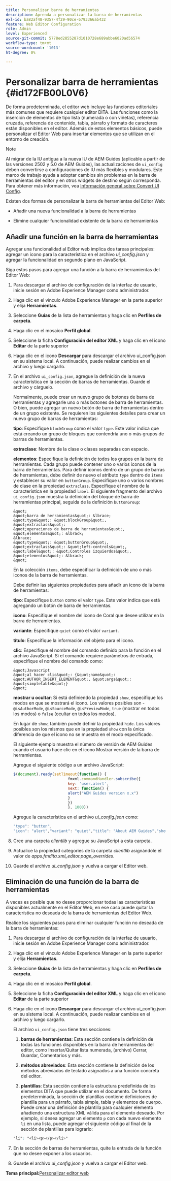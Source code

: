 ```yaml
---
title: Personalizar barra de herramientas
description: Aprenda a personalizar la barra de herramientas
exl-id: ba82af48-9357-4f29-90ce-6793366ab432
feature: Web Editor Configuration
role: Admin
level: Experienced
source-git-commit: 5778ed2855287d1010728e689abbe6020ad56574
workflow-type: tm+mt
source-wordcount: '1013'
ht-degree: 0%

---
```


# Personalizar barra de herramientas {#id172FB00L0V6}

De forma predeterminada, el editor web incluye las funciones editoriales más comunes que requiere cualquier editor DITA. Las funciones como la inserción de elementos de tipo lista \(numerada o con viñetas\), referencia cruzada, referencia de contenido, tabla, párrafo y formato de caracteres están disponibles en el editor. Además de estos elementos básicos, puede personalizar el Editor Web para insertar elementos que se utilizan en el entorno de creación.

>[!NOTE]
>
> Al migrar de la IU antigua a la nueva IU de AEM Guides (aplicable a partir de las versiones 2502 y 5.0 de AEM Guides), las actualizaciones de `ui_config` deben convertirse a configuraciones de IU más flexibles y modulares. Este marco de trabajo ayuda a adoptar cambios sin problemas en la barra de herramientas del editor y en otros widgets de destino según corresponda. Para obtener más información, vea [Información general sobre Convert UI Config](https://experienceleague.adobe.com/es/docs/experience-manager-guides-learn/videos/advanced-user-guide/conver-ui-config).

Existen dos formas de personalizar la barra de herramientas del Editor Web:

- Añadir una nueva funcionalidad a la barra de herramientas

- Elimine cualquier funcionalidad existente de la barra de herramientas


## Añadir una función en la barra de herramientas

Agregar una funcionalidad al Editor web implica dos tareas principales: agregar un icono para la característica en el archivo *ui\_config.json* y agregar la funcionalidad en segundo plano en JavaScript.

Siga estos pasos para agregar una función a la barra de herramientas del Editor Web:

1. Para descargar el archivo de configuración de la interfaz de usuario, inicie sesión en Adobe Experience Manager como administrador.

1. Haga clic en el vínculo Adobe Experience Manager en la parte superior y elija **Herramientas**.
1. Seleccione **Guías** de la lista de herramientas y haga clic en **Perfiles de carpeta**.
1. Haga clic en el mosaico **Perfil global**.
1. Seleccione la ficha **Configuración del editor XML** y haga clic en el icono **Editar** de la parte superior
1. Haga clic en el icono **Descargar** para descargar el archivo ui\_config.json en su sistema local. A continuación, puede realizar cambios en el archivo y luego cargarlo.
1. En el archivo `ui_config.json`, agregue la definición de la nueva característica en la sección de barras de herramientas. Guarde el archivo y cárguelo.

   Normalmente, puede crear un nuevo grupo de botones de barra de herramientas y agregarle uno o más botones de barra de herramientas. O bien, puede agregar un nuevo botón de barra de herramientas dentro de un grupo existente. Se requieren los siguientes detalles para crear un nuevo grupo de barras de herramientas:

   **tipo**:   Especifique `blockGroup` como el valor `type`. Este valor indica que está creando un grupo de bloques que contendría uno o más grupos de barras de herramientas.

   **extraclase**:   Nombre de la clase o clases separadas con espacio.

   **elementos**:   Especifique la definición de todos los grupos en la barra de herramientas. Cada grupo puede contener uno o varios iconos de la barra de herramientas. Para definir iconos dentro de un grupo de barras de herramientas, debe definir de nuevo el atributo `type` dentro de `items` y establecer su valor en `buttonGroup`. Especifique uno o varios nombres de clase en la propiedad `extraclass`. Especifique el nombre de la característica en la propiedad `label`. El siguiente fragmento del archivo `ui_config.json` muestra la definición del bloque de barra de herramientas principal, seguida de la definición `buttonGroup`:

       &quot;
       &quot;barra de herramientas&quot;: &lbrace;
       &quot;type&quot;: &quot;blockGroup&quot;,
       &quot;extraclass&quot;:
       &quot;operaciones de barra de herramientas&quot;,
       &quot;elementos&quot;: &lbrack;
       &lbrace;
       &quot;type&quot;: &quot;buttonGroup&quot;,
       &quot;extraclass&quot;: &quot;left-controls&quot;,
       &quot;label&quot;: &quot;Controles izquierdos&quot;,
       &quot;elementos&quot;: &lbrack;
       &quot;
   
   En la colección `items`, debe especificar la definición de uno o más iconos de la barra de herramientas.

   Debe definir las siguientes propiedades para añadir un icono de la barra de herramientas:

   **tipo**:   Especifique `button` como el valor `type`. Este valor indica que está agregando un botón de barra de herramientas.

   **icono**:   Especifique el nombre del icono de Coral que desee utilizar en la barra de herramientas.

   **variante**:   Especifique `quiet` como el valor `variant`.

   **título**:   Especifique la información del objeto para el icono.

   **clic**:   Especifique el nombre del comando definido para la función en el archivo JavaScript. Si el comando requiere parámetros de entrada, especifique el nombre del comando como:

       &quot;Javascript
       &quot;al hacer clic&quot;: {&quot;name&quot;: &quot;AUTHOR_INSERT_ELEMENT&quot;, &quot;args&quot;: &quot;simpletable&quot;}
       &quot;
   
   **mostrar u ocultar**:   Si está definiendo la propiedad `show`, especifique los modos en que se mostrará el icono. Los valores posibles son - `@isAuthorMode`, `@isSourceMode`, `@isPreviewMode`, `true` \(mostrar en todos los modos\) o `false` \(ocultar en todos los modos\).

   En lugar de `show`, también puede definir la propiedad `hide`. Los valores posibles son los mismos que en la propiedad `show` con la única diferencia de que el icono no se muestra en el modo especificado.

   El siguiente ejemplo muestra el número de versión de AEM Guides cuando el usuario hace clic en el icono Mostrar versión de la barra de herramientas.

   Agregue el siguiente código a un archivo JavaScript:

   ```Javascript
   $(document).ready(setTimeout(function() {
                           fmxml.commandHandler.subscribe({
                           key: 'user.alert',
                           next: function() {
                           alert("AEM Guides version x.x")
                           }
                           })
                           }, 1000))
   ```

   Agregue la característica en el archivo *ui\_config.json* como:

   ```Javascript
   "type": "button",
   "icon": "alert","variant": "quiet","title": "About AEM Guides","show": "true","on-click": "user.alert"
   ```

1. Cree una carpeta *clientlib* y agregue su JavaScript a esta carpeta.

1. Actualice la propiedad categories de la carpeta *clientlib* asignándole el valor de *apps.fmdita.xml\_editor.page\_overrides*.

1. Guarde el archivo *ui\_config.json* y vuelva a cargar el Editor web.


## Eliminación de una función de la barra de herramientas

A veces es posible que no desee proporcionar todas las características disponibles actualmente en el Editor Web, en ese caso puede quitar la característica no deseada de la barra de herramientas del Editor Web.

Realice los siguientes pasos para eliminar cualquier función no deseada de la barra de herramientas:

1. Para descargar el archivo de configuración de la interfaz de usuario, inicie sesión en Adobe Experience Manager como administrador.

1. Haga clic en el vínculo Adobe Experience Manager en la parte superior y elija **Herramientas**.
1. Seleccione **Guías** de la lista de herramientas y haga clic en **Perfiles de carpeta**.
1. Haga clic en el mosaico **Perfil global**.
1. Seleccione la ficha **Configuración del editor XML** y haga clic en el icono **Editar** de la parte superior
1. Haga clic en el icono **Descargar** para descargar el archivo ui\_config.json en su sistema local. A continuación, puede realizar cambios en el archivo y luego cargarlo.

   El archivo `ui_config.json` tiene tres secciones:

   1. **barras de herramientas**:   Esta sección contiene la definición de todas las funciones disponibles en la barra de herramientas del editor, como Insertar/Quitar lista numerada, \(archivo\) Cerrar, Guardar, Comentarios y más.

   1. **métodos abreviados**:   Esta sección contiene la definición de los métodos abreviados de teclado asignados a una función concreta del editor.

   1. **plantillas**:   Esta sección contiene la estructura predefinida de los elementos DITA que puede utilizar en el documento. De forma predeterminada, la sección de plantillas contiene definiciones de plantilla para un párrafo, tabla simple, tabla y elementos de cuerpo. Puede crear una definición de plantilla para cualquier elemento añadiendo una estructura XML válida para el elemento deseado. Por ejemplo, si desea agregar un elemento `p` con cada nuevo elemento `li` en una lista, puede agregar el siguiente código al final de la sección de plantillas para lograrlo:

   ```css
   "li": "<li><p></p></li>"
   ```

1. En la sección de barras de herramientas, quite la entrada de la función que no desee exponer a los usuarios.

1. Guarde el archivo *ui\_config.json* y vuelva a cargar el Editor web.


**Tema principal:**&#x200B;[ Personalizar editor web](conf-web-editor.md)
